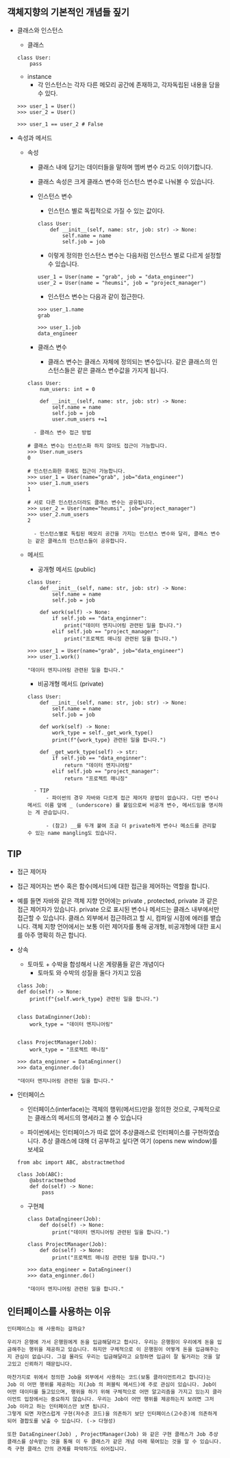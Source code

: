 ## 객체지향의 기본적인 개념들 짚기

- 클래스와 인스턴스

  - 클래스

  ```
  class User:
      pass
  ```

  - instance
    - 각 인스턴스는 각자 다른 메모리 공간에 존재하고, 각자독립된 내용을 담을 수 있다.

  ```
  >>> user_1 = User()
  >>> user_2 = User()

  ```

  ```
  >>> user_1 == user_2 # False
  ```

- 속성과 메서드

  - 속성

    - 클래스 내에 담기는 데이터들을 말하며 멤버 변수 라고도 이야기합니다.
    - 클래스 속성은 크게 클래스 변수와 인스턴스 변수로 나눠볼 수 있습니다.

    - 인스턴스 변수

      - 인스턴스 별로 독립적으로 가질 수 있는 값이다.

      ```
      class User:
          def __init__(self, name: str, job: str) -> None:
              self.name = name
              self.job = job
      ```

      - 이렇게 정의한 인스턴스 변수는 다음처럼 인스턴스 별로 다르게 설정할 수 있습니다.

      ```
      user_1 = User(name = "grab", job = "data_engineer")
      user_2 = User(name = "heumsi", job = "project_manager")
      ```

      - 인스턴스 변수는 다음과 같이 접근한다.

      ```
      >>> user_1.name
      grab

      >>> user_1.job
      data_engineer
      ```

    - 클래스 변수
      - 클래스 변수는 클래스 자체에 정의되는 변수입니다. 같은 클래스의 인스턴스들은 같은 클래스 변수값을 가지게 됩니다.

    ```
    class User:
        num_users: int = 0

        def __init__(self, name: str, job: str) -> None:
            self.name = name
            self.job = job
            user.num_users +=1
    ```

          - 클래스 변수 접근 방법

    ```
    # 클래스 변수는 인스턴스화 하지 않아도 접근이 가능합니다.
    >>> User.num_users
    0

    # 인스턴스화한 후에도 접근이 가능합니다.
    >>> user_1 = User(name="grab", job="data_engineer")
    >>> user_1.num_users
    1

    # 서로 다른 인스턴스더라도 클래스 변수는 공유됩니다.
    >>> user_2 = User(name="heumsi", job="project_manager")
    >>> user_2.num_users
    2
    ```

          - 인스턴스별로 독립된 메모리 공간을 가지는 인스턴스 변수와 달리, 클래스 변수는 같은 클래스의 인스턴스들이 공유합니다.

  - 메서드

    - 공개형 메서드 (public)

    ```
    class User:
        def __init__(self, name: str, job: str) -> None:
            self.name = name
            self.job = job

        def work(self) -> None:
            if self.job == "data_enginner":
                print("데이터 엔지니어링 관련된 일을 합니다.")
            elif self.job == "project_manager":
                print("프로젝트 매니징 관련된 일을 합니다.")

    >>> user_1 = User(name="grab", job="data_engineer")
    >>> user_1.work()

    "데이터 엔지니어링 관련된 일을 합니다."
    ```

    - 비공개형 메서드 (private)

    ```
    class User:
        def __init__(self, name: str, job: str) -> None:
            self.name = name
            self.job = job

        def work(self) -> None:
            work_type = self._get_work_type()
            print(f"{work_type} 관련된 일을 합니다.")

        def _get_work_type(self) -> str:
            if self.job == "data_enginner":
                return "데이터 엔지니어링"
            elif self.job == "project_manager":
                return "프로젝트 매니징"
    ```

          - TIP
              - 파이썬의 경우 자바와 다르게 접근 제어자 문법이 없습니다. 다만 변수나 메서드 이름 앞에 _ (underscore) 를 붙임으로써 비공개 변수, 메서드임을 명시하는 게 관습입니다.

              - (참고) __를 두개 붙여 조금 더 private하게 변수나 메소드를 관리할 수 있는 name mangling도 있습니다.

## TIP

- 접근 제어자

- 접근 제어자는 변수 혹은 함수(메서드)에 대한 접근을 제어하는 역할을 합니다.

- 예를 들면 자바와 같은 객체 지향 언어에는 private , protected, private 과 같은 접근 제어자가 있습니다. private 으로 표시된 변수나 메서드는 클래스 내부에서만 접근할 수 있습니다. 클래스 외부에서 접근하려고 할 시, 컴파일 시점에 에러를 뱉습니다. 객체 지향 언어에서는 보통 이런 제어자를 통해 공개형, 비공개형에 대한 표시를 아주 명확히 하곤 합니다.

- 상속

  - 토마토 + 수박을 합성해서 나온 계량품들 같은 개념이다
    - 토마토 와 수박의 성질을 둘다 가지고 있음

  ```
  class Job:
  def do(self) -> None:
      print(f"{self.work_type} 관련된 일을 합니다.")


  class DataEnginner(Job):
      work_type = "데이터 엔지니어링"


  class ProjectManager(Job):
      work_type = "프로젝트 매니징"

  >>> data_enginner = DataEnginner()
  >>> data_enginner.do()

  "데이터 엔지니어링 관련된 일을 합니다."
  ```

- 인터페이스

  - 인터페이스(interface)는 객체의 행위(메서드)만을 정의한 것으로, 구체적으로는 클래스의 메서드의 명세라고 볼 수 있습니다

  - 파이썬에서는 인터페이스가 따로 없어 추상클래스로 인터페이스를 구현하였습니다. 추상 클래스에 대해 더 공부하고 싶다면 여기 (opens new window)를 보세요

  ```
  from abc import ABC, abstractmethod

  class Job(ABC):
      @abstractmethod
      def do(self) -> None:
          pass
  ```

  - 구현체

    ```
    class DataEngineer(Job):
        def do(self) -> None:
            print("데이터 엔지니어링 관련된 일을 합니다.")

    class ProjectManager(Job):
        def do(self) -> None:
            print("프로젝트 매니징 관련된 일을 합니다.")

    >>> data_engineer = DataEngineer()
    >>> data_enginner.do()

    "데이터 엔지니어링 관련된 일을 합니다."
    ```

## 인터페이스를 사용하는 이유

```
인터페이스는 왜 사용하는 걸까요?

우리가 은행에 가서 은행원에게 돈을 입금해달라고 합시다. 우리는 은행원이 우리에게 돈을 입금해주는 행위을 제공하고 있습니다. 하지만 구체적으로 이 은행원이 어떻게 돈을 입금해주는지 관심이 없습니다. 그걸 몰라도 우리는 입금해달라고 요청하면 입금이 잘 될거라는 것을 알고있고 신뢰하기 때문입니다.

마찬가지로 위에서 정의한 Job을 외부에서 사용하는 코드(보통 클라이언트라고 합니다)는 Job 이 어떤 행위를 제공하는 지(Job 의 퍼블릭 메서드)에 주로 관심이 있습니다. Job이 어떤 데이터를 들고있으며, 행위을 하기 위해 구체적으로 어떤 알고리즘을 가지고 있는지 클라이언트 입장에서는 중요하지 않습니다. 우리는 Job이 어떤 행위를 제공하는지 보려면 그저 Job 이라고 하는 인터페이스만 보면 됩니다.
그렇게 되면 자연스럽게 구현(저수준 코드)을 의존하기 보단 인터페이스(고수준)에 의존하게 되어 결합도를 낮출 수 있습니다. (-> 다형성)

또한 DataEngineer(Job) , ProjectManager(Job) 와 같은 구현 클래스가 Job 추상 클래스를 상속받는 것을 통해 이 두 클래스가 같은 개념 아래 묶여있는 것을 알 수 있습니다. 즉 구현 클래스 간의 관계를 파악하기도 쉬어집니다.
```
